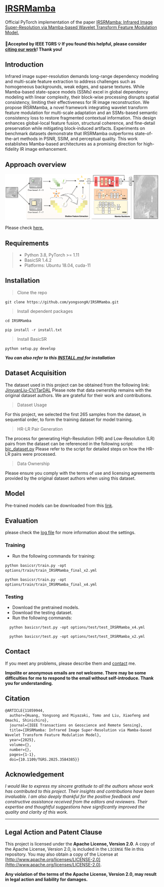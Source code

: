 # [IRSRMamba](http://arxiv.org/abs/2405.09873)
Official PyTorch implementation of the paper [IRSRMamba: Infrared Image Super-Resolution via Mamba-based Wavelet Transform Feature Modulation Model.](https://doi.org/10.1109/TGRS.2025.3584385)

#### 🚩Accepted by IEEE TGRS 💡 If you found this helpful, please consider [citing our work](#citation)! Thank you!


## Introduction

Infrared image super-resolution demands long-range dependency modeling and multi-scale feature extraction to address challenges such as homogeneous backgrounds, weak edges, and sparse textures. While Mamba-based state-space models (SSMs) excel in global dependency modeling with linear complexity, their block-wise processing disrupts spatial consistency, limiting their effectiveness for IR image reconstruction. We propose IRSRMamba, a novel framework integrating wavelet transform feature modulation for multi-scale adaptation and an SSMs-based semantic consistency loss to restore fragmented contextual information. This design enhances global-local feature fusion, structural coherence, and fine-detail preservation while mitigating block-induced artifacts. Experiments on benchmark datasets demonstrate that IRSRMamba outperforms state-of-the-art methods in PSNR, SSIM, and perceptual quality. This work establishes Mamba-based architectures as a promising direction for high-fidelity IR image enhancement.

## Approach overview

![IRSRMamba](experiments/pretrained_models/IRSRMamba.png)


Please check [here.](https://github.com/yongsongH/IRSRMamba/blob/3fb448b0efaa5ded1bd2b878d9535e256f99509f/experiments/pretrained_models/vis.pdf)


## Requirements
> - Python 3.8, PyTorch >= 1.11
> - BasicSR 1.4.2
> - Platforms: Ubuntu 18.04, cuda-11



## Installation
>  Clone the repo
```
git clone https://github.com/yongsongH/IRSRMamba.git
```
> Install dependent packages
```
cd IRSRMamba
```
```
pip install -r install.txt
```
> Install BasicSR
```
python setup.py develop
```
***You can also refer to this [INSTALL.md](https://github.com/XPixelGroup/BasicSR/blob/master/docs/INSTALL.md) for installation***

## Dataset Acquisition
The dataset used in this project can be obtained from the following link:
[JinyuanLiu-CV/TarDAL](https://github.com/JinyuanLiu-CV/TarDAL)
Please note that data ownership remains with the original dataset authors. We are grateful for their work and contributions.
> Dataset Usage

For this project, we selected the first 265 samples from the dataset, in sequential order, to form the training dataset for model training.
>  HR-LR Pair Generation

The process for generating High-Resolution (HR) and Low-Resolution (LR) pairs from the dataset can be referenced in the following script:
[bic_dataset.py](https://github.com/yongsongH/IRSRMamba/blob/main/bic_dataset.py)
Please refer to the script for detailed steps on how the HR-LR pairs were processed.

>  Data Ownership

Please ensure you comply with the terms of use and licensing agreements provided by the original dataset authors when using this dataset.

## Model

Pre-trained models can be downloaded from this [link](https://figshare.com/articles/dataset/IRSRMamba_Infrared_Image_Super-Resolution_via_Mamba-based_Wavelet_Transform_Feature_Modulation_Model/25835938).

## Evaluation

please check the [log file](https://github.com/yongsongH/IRSRMamba/blob/main/results/0515_SPL_IRSRMamba_Final_x2/test_0515_SPL_IRSRMamba_Final_x2_20240516_171818.log) for more information about the settings.

### Training
- Run the following commands for training:
```
python basicsr/train.py -opt options/train/train_IRSRMamba_final_x2.yml
```
```
python basicsr/train.py -opt options/train/train_IRSRMamba_final_x4.yml
```
    
### Testing
- Download the pretrained models.
- Download the testing dataset.
- Run the following commands:
```
  python basicsr/test.py -opt options/test/test_IRSRMamba_x4.yml
```
```
  python basicsr/test.py -opt options/test/test_IRSRMamba_x2.yml
```

## Contact

If you meet any problems, please describe them and [contact](https://hyongsong.work/) me. 

**Impolite or anonymous emails are not welcome. There may be some difficulties for me to respond to the email without self-introduce. Thank you for understanding.**


<a id="citation"></a>
## Citation

```
@ARTICLE{11059944,
  author={Huang, Yongsong and Miyazaki, Tomo and Liu, Xiaofeng and Omachi, Shinichiro},
  journal={IEEE Transactions on Geoscience and Remote Sensing}, 
  title={IRSRMamba: Infrared Image Super-Resolution via Mamba-based Wavelet Transform Feature Modulation Model}, 
  year={2025},
  volume={},
  number={},
  pages={1-1},
  doi={10.1109/TGRS.2025.3584385}}
```

## Acknowledgement
*I would like to express my sincere gratitude to all the authors whose work has contributed to this project. Their insights and contributions have been invaluable. I am also deeply thankful for the positive feedback and constructive assistance received from the editors and reviewers. Their expertise and thoughtful suggestions have significantly improved the quality and clarity of this work.*


---

## Legal Action and Patent Clause
This project is licensed under the **Apache License, Version 2.0**.
A copy of the Apache License, Version 2.0, is included in the `LICENSE` file in this repository. You may also obtain a copy of the License at [http://www.apache.org/licenses/LICENSE-2.0](http://www.apache.org/licenses/LICENSE-2.0).

**Any violation of the terms of the Apache License, Version 2.0, may result in legal action and liability for damages.**
